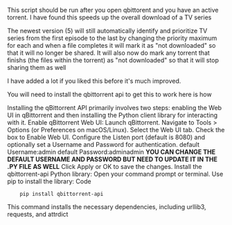 This script should be run after you open qbittorent and you have an active torrent.
I have found this speeds up the overall download of a TV series

The newest version (5) will still automatically identify and prioritize TV series from the first episode to the last by changing the priority maximum for each and when a file completes it will mark it as "not downloaded" so that it will no longer be shared.  It will also now do mark any torrent that finishs (the files within the torrent) as "not downloaded" so that it will stop sharing them as well

I have added a lot if you liked this before it's much improved.

 You will need to install the qbittorrent api to get this to work here is how

Installing the qBittorrent API primarily involves two steps: enabling the Web UI in qBittorrent
and then installing the Python client library for interacting with it.
Enable qBittorrent Web UI:
Launch qBittorrent.
Navigate to Tools > Options (or Preferences on macOS/Linux).
Select the Web UI tab.
Check the box to Enable Web UI.
Configure the Listen port (default is 8080) and optionally set a Username and Password for authentication.
default Username:admin
default Password:adminadmin
******YOU CAN CHANGE THE DEFAULT USERNAME AND PASSWORD BUT NEED TO UPDATE IT IN THE .PY FILE AS WELL******
Click Apply or OK to save the changes.
Install the qbittorrent-api Python library:
Open your command prompt or terminal.
Use pip to install the library:
Code

        pip install qbittorrent-api
This command installs the necessary dependencies, including urllib3, requests, and attrdict
